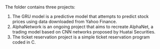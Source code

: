 The folder contains three projects:

1. The GRU model is a predictive model that attempts to predict stock prices using data downloaded from Yahoo Finance.
2. AlphaNetwork is an ongoing project that aims to recreate AlphaNet, a trading model based on CNN networks proposed by Huatai Securities.
3. The ticket reservation project is a simple ticket reservation program coded in C.
